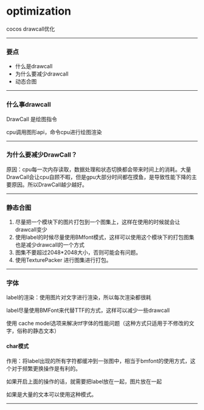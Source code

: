 # optimization
cocos drawcall优化

------

### 要点

- 什么是drawcall
- 为什么要减少drawcall
- 动态合图

------

### 什么事drawcall

DrawCall 是绘图指令

cpu调用图形api，命令cpu进行绘图渲染

------

### 为什么要减少DrawCall？

原因：cpu每一次内存读取，数据处理和状态切换都会带来时间上的消耗。大量DrawCall会让cpu自顾不暇，但是gpu大部分时间都在摸鱼，是导致性能下降的主要原因。所以DrawCall越少越好。

------

### 静态合图

1. 尽量把一个模块下的图片打包到一个图集上，这样在使用的时候就会让drawcall变少
2. 使用label的时候尽量使用BMfont模式，这样可以使用这个模块下的打包图集也是减少drawcall的一个方式
3. 图集不要超过2048*2048大小，否则可能会有问题。
4. 使用TexturePacker 进行图集进行打包。

------

### 字体

label的渲染：使用图片对文字进行渲染，所以每次渲染都很耗

label尽量使用BMFont来代替TTF的方式，这样可以减少一些drawcall

使用 cache model选项来解决ttf字体的性能问题（这种方式只适用于不修改的文字，俗称的静态文本）

#### char模式

作用：将label出现的所有字符都缓冲到一张图中，相当于bmfont的使用方式，这个对于频繁更换操作是有利的。

如果开启上面的操作的话，就需要把label放在一起，图片放在一起

如果是大量的文本可以使用这种模式。

------

